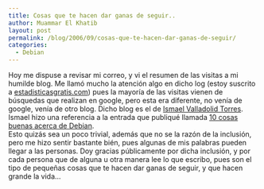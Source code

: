 ```yaml
---
title: Cosas que te hacen dar ganas de seguir..
author: Muammar El Khatib
layout: post
permalink: /blog/2006/09/cosas-que-te-hacen-dar-ganas-de-seguir/
categories:
  - Debian
---
```

Hoy me dispuse a revisar mi correo, y vi el resumen de las visitas a mi humilde blog. Me llamó mucho la atención algo en dicho log (estoy suscrito a [estadisticasgratis.com][1]) pues la mayoría de las visitas vienen de búsquedas que realizan en google, pero esta era diferente, no venía de google, venía de otro blog. Dicho blog es el de [Ismael Valladolid Torres][2]. Ismael hizo una referencia a la entrada que publiqué llamada [10 cosas buenas acerca de Debian][3].  
Esto quizás sea un poco trivial, además que no se la razón de la inclusión, pero me hizo sentir bastante bién, pues algunas de mis palabras pueden llegar a las personas. Doy gracias públicamente por dicha inclusión, y por cada persona que de alguna u otra manera lee lo que escribo, pues son el tipo de pequeñas cosas que te hacen dar ganas de seguir, y que hacen grande la vida&#8230;

 [1]: http://www.estadisticasgratis.com/
 [2]: http://lamediahostia.blogspot.com/
 [3]: http://muammar.me/blog/index.php?/archives/88-10-cosas-buenas-acerca-de-debian..html